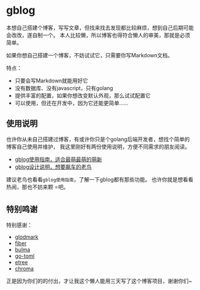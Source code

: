 # gblog

本想自己搭建个博客，写写文章，但找来找去发现都比较麻烦，想到自己后期可能会改改，遂自制一个。
本人比较懒，所以博客也得符合懒人的审美，那就是必须简单。

如果你想自己搭建一个博客，不妨试试它，只需要你写Markdown文档。

特点：

- 只要会写Markdown就能用好它
- 没有数据库、没有javascript，只有golang
- 提供丰富的配置，如果你想改变默认外观，那么试试配置它
- 可以使用，但还在开发中，因为它还能更简单……

## 使用说明

也许你从未自己搭建过博客，有或许你只是个golang后端开发者，想找个简单的博客自己使用并维护，
我这里刚好有两份使用说明，方便不同需求的朋友阅读。

- [gblog使用指南，适合最萌最萌的萌新](/docs/gblog使用指南/gblog使用说明.md)
- [gblog设计说明，想要飙车的老鸟](?)

建议老鸟也看看`gblog使用指南`，了解一下gblog都有那些功能。
也许你就是想看看热闹，那也不妨来颗 ⭐吧。

## 特别鸣谢

特别感谢：

- [glodmark](github.com/yuin/goldmark)
- [fiber](github.com/gofiber/fiber)
- [bulma](https://github.com/jgthms/bulma)
- [go-toml](github.com/pelletier/go-toml)
- [etree](github.com/beevik/etree)
- [chroma](github.com/alecthomas/chroma)

正是因为你们的的付出，才让我这个懒人能用三天写了这个博客项目，谢谢你们~
